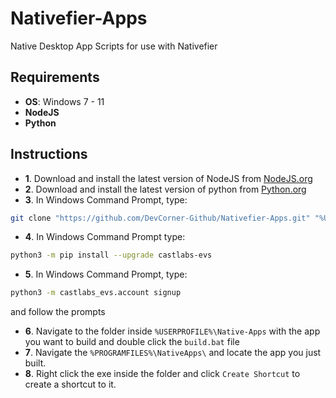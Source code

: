 # Nativefier-Apps
Native Desktop App Scripts for use with Nativefier
## Requirements

 * **OS**: Windows 7 - 11
 * **NodeJS**
 * **Python**
## Instructions
 * **1**. Download and install the latest version of NodeJS from [NodeJS.org](https://nodejs.org/)
 * **2**. Download and install the latest version of python from [Python.org](https://python.org/)</a>
 * **3**. In Windows Command Prompt, type: 
 ```sh
 git clone "https://github.com/DevCorner-Github/Nativefier-Apps.git" "%USERPROFILE%\Native-Apps"
 ```
 * **4**. In Windows Command Prompt type: 
 ```sh
 python3 -m pip install --upgrade castlabs-evs
 ```
 * **5**. In Windows Command Prompt, type: 
 ```sh
 python3 -m castlabs_evs.account signup
 ``` 
 and follow the prompts
 * **6**. Navigate to the folder inside `%USERPROFILE%\Native-Apps` with the app you want to build and double click the `build.bat` file
 * **7**. Navigate the `%PROGRAMFILES%\NativeApps\` and locate the app you just built.
 * **8**. Right click the exe inside the folder and click `Create Shortcut` to create a shortcut to it.